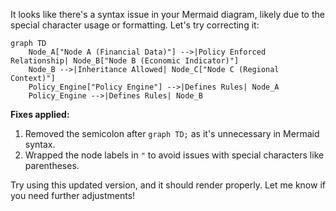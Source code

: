 It looks like there's a syntax issue in your Mermaid diagram, likely due to the special character usage or formatting. Let's try correcting it:

```mermaid
graph TD
    Node_A["Node A (Financial Data)"] -->|Policy Enforced Relationship| Node_B["Node B (Economic Indicator)"]
    Node_B -->|Inheritance Allowed| Node_C["Node C (Regional Context)"]
    Policy_Engine["Policy Engine"] -->|Defines Rules| Node_A
    Policy_Engine -->|Defines Rules| Node_B
```

**Fixes applied:**
1. Removed the semicolon after `graph TD;` as it's unnecessary in Mermaid syntax.
2. Wrapped the node labels in `"` to avoid issues with special characters like parentheses.

Try using this updated version, and it should render properly. Let me know if you need further adjustments!
